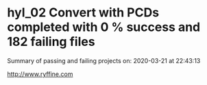 # hyl_02 Convert with PCDs completed with 0 % success and 182 failing files

Summary of passing and failing projects on: 2020-03-21 at 22:43:13

http://www.ryffine.com
